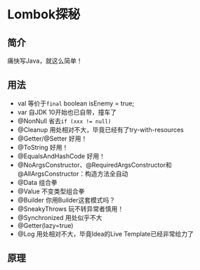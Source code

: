 # Lombok探秘

## 简介
痛快写Java，就这么简单！

## 用法
- val 等价于`final` boolean isEnemy = true;
- var 自JDK 10开始也已自带，撞车了
- @NonNull 省去`if (xxx != null)`
- @Cleanup 用处相对不大，毕竟已经有了try-with-resources
- @Getter/@Setter 好用！
- @ToString 好用！
- @EqualsAndHashCode 好用！
- @NoArgsConstructor、@RequiredArgsConstructor和@AllArgsConstructor：构造方法全自动
- @Data 组合拳
- @Value 不变类型组合拳
- @Builder 你用Builder这套模式吗？
- @SneakyThrows 玩不转异常者慎用！
- @Synchronized 用处似乎不大
- @Getter(lazy=true)
- @Log 用处相对不大，毕竟Idea的Live Template已经非常给力了

## 原理
